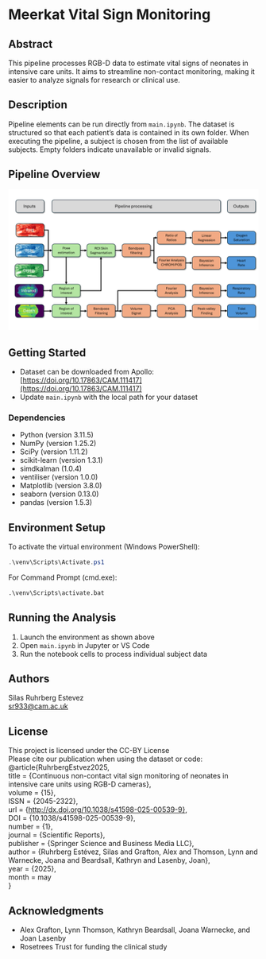 # Meerkat Vital Sign Monitoring

## Abstract
This pipeline processes RGB-D data to estimate vital signs of neonates in intensive care units. It aims to streamline non-contact monitoring, making it easier to analyze signals for research or clinical use.

## Description
Pipeline elements can be run directly from `main.ipynb`. The dataset is structured so that each patient’s data is contained in its own folder. When executing the pipeline, a subject is chosen from the list of available subjects. Empty folders indicate unavailable or invalid signals.

## Pipeline Overview

![Meerkat Pipeline Overview](Meerkat_pipeline.png)

## Getting Started

* Dataset can be downloaded from Apollo: [https://doi.org/10.17863/CAM.111417](https://doi.org/10.17863/CAM.111417)  
* Update `main.ipynb` with the local path for your dataset  

### Dependencies
* Python (version 3.11.5)
* NumPy (version 1.25.2)
* SciPy (version 1.11.2)
* scikit-learn (version 1.3.1)
* simdkalman (1.0.4)
* ventiliser (version 1.0.0)
* Matplotlib (version 3.8.0)
* seaborn (version 0.13.0)
* pandas (version 1.5.3)

## Environment Setup

To activate the virtual environment (Windows PowerShell):
```powershell
.\venv\Scripts\Activate.ps1
```

For Command Prompt (cmd.exe):
```cmd
.\venv\Scripts\activate.bat
```

## Running the Analysis
1. Launch the environment as shown above  
2. Open `main.ipynb` in Jupyter or VS Code  
3. Run the notebook cells to process individual subject data

## Authors

Silas Ruhrberg Estevez  
sr933@cam.ac.uk

## License

This project is licensed under the CC-BY License  
Please cite our publication when using the dataset or code:  
@article{RuhrbergEstvez2025,  
  title = {Continuous non-contact vital sign monitoring of neonates in intensive care units using RGB-D cameras},  
  volume = {15},  
  ISSN = {2045-2322},  
  url = {http://dx.doi.org/10.1038/s41598-025-00539-9},  
  DOI = {10.1038/s41598-025-00539-9},  
  number = {1},  
  journal = {Scientific Reports},  
  publisher = {Springer Science and Business Media LLC},  
  author = {Ruhrberg Estévez,  Silas and Grafton,  Alex and Thomson,  Lynn and Warnecke,  Joana and Beardsall,  Kathryn and Lasenby,  Joan},  
  year = {2025},  
  month = may  
}

## Acknowledgments
* Alex Grafton, Lynn Thomson, Kathryn Beardsall, Joana Warnecke, and Joan Lasenby
* Rosetrees Trust for funding the clinical study




